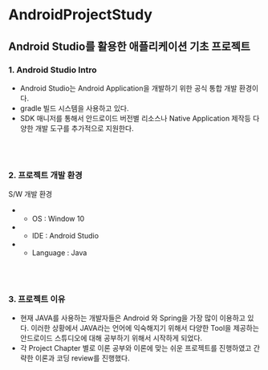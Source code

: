 # AndroidProjectStudy

## Android Studio를 활용한 애플리케이션 기초 프로젝트

### **1. Android Studio Intro**

- Android Studio는 Android Application을 개발하기 위한 공식 통합 개발 환경이다.  
- gradle 빌드 시스템을 사용하고 있다.
- SDK 매니저를 통해서 안드로이드 버전별 리소스나 Native Application 제작등 다양한 개발 도구를 추가적으로 지원한다.  

<br/><br/>


### **2. 프로젝트 개발 환경**

S/W 개발 환경
* - OS : Window 10
* - IDE : Android Studio
* - Language : Java

<br/><br/>

### **3. 프로젝트 이유**

- 현재 JAVA를 사용하는 개발자들은 Android 와 Spring을 가장 많이 이용하고 있다. 이러한 상황에서 JAVA라는 언어에 익숙해지기 위해서 다양한 Tool을 제공하는 안드로이드 스튜디오에 대해 공부하기 위해서 시작하게 되었다.  
- 각 Project Chapter 별로 이론 공부와 이론에 맞는 쉬운 프로젝트를 진행하였고 간략한 이론과 코딩 review를 진행했다.  















